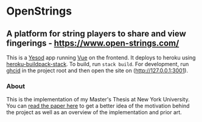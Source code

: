# OpenStrings
## A platform for string players to share and view fingerings - <https://www.open-strings.com/>
This is a [Yesod](https://www.yesodweb.com/) app running [Vue](https://vuejs.org/) on the frontend. It deploys to heroku using [heroku-buildpack-stack](https://github.com/mfine/heroku-buildpack-stack). To build, run `stack build`. For development, run [ghcid](https://github.com/ndmitchell/ghcid#readme) in the project root and then open the site on (http://127.0.0.1:3001).

### About
This is the implementation of my Master's Thesis at New York University. You can [read the paper here](https://blog.josephmorag.com/OpenStrings_Thesis.pdf) to get a better idea of the motivation behind the project as well as an overview of the implementation and prior art.
